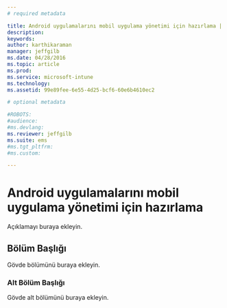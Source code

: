```yaml
---
# required metadata

title: Android uygulamalarını mobil uygulama yönetimi için hazırlama | Microsoft Intune
description:
keywords:
author: karthikaraman
manager: jeffgilb
ms.date: 04/28/2016
ms.topic: article
ms.prod:
ms.service: microsoft-intune
ms.technology:
ms.assetid: 99e89fee-6e55-4d25-bcf6-60e6b4610ec2

# optional metadata

#ROBOTS:
#audience:
#ms.devlang:
ms.reviewer: jeffgilb
ms.suite: ems
#ms.tgt_pltfrm:
#ms.custom:

---
```


# Android uygulamalarını mobil uygulama yönetimi için hazırlama
Açıklamayı buraya ekleyin.

## Bölüm Başlığı
Gövde bölümünü buraya ekleyin.

### Alt Bölüm Başlığı
Gövde alt bölümünü buraya ekleyin.



<!--HONumber=May16_HO2-->


